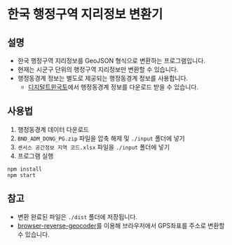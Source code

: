 # 한국 행정구역 지리정보 변환기

## 설명

- 한국 행정구역 지리정보를 GeoJSON 형식으로 변환하는 프로그램입니다.
- 현재는 시군구 단위의 행정구역 지리정보만 변환할 수 있습니다.
- 행정동경계 정보는 별도로 제공되는 행정동경계 정보를 사용합니다.
  - [디지털트윈국토](https://www.vworld.kr/dtmk/dtmk_ntads_s002.do?svcCde=MK&dsId=30017)에서 행정동경계 정보를 다운로드 받을 수 있습니다.

## 사용법

1. 행정동경계 데이터 다운로드
2. `BND_ADM_DONG_PG.zip` 파일을 압축 해제 및 `./input` 폴더에 넣기
3. `센서스 공간정보 지역 코드.xlsx` 파일을 `./input` 폴더에 넣기
4. 프로그램 실행

```shell
npm install
npm start
```

## 참고

- 변환 완료된 파일은 `./dist` 폴더에 저장됩니다.
- [browser-reverse-geocoder](https://www.npmjs.com/package/browser-reverse-geocoder)를 이용해 브라우저에서 GPS좌표를 주소로 변환할 수 있습니다.
